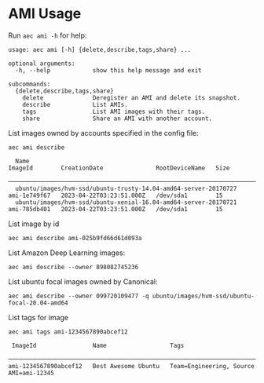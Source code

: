 <!-- [[[cog
import cog
from aec.util.docgen import docs
from aec.util.docgen import mock_aws_config as config
import aec.command.ami as ami
]]] -->
<!-- [[[end]]] -->

# AMI Usage

Run `aec ami -h` for help:

<!-- [[[cog
from aec.main import build_parser
cog.out(f"```\n{build_parser()._subparsers._actions[1].choices['ami'].format_help()}```")
]]] -->
```
usage: aec ami [-h] {delete,describe,tags,share} ...

optional arguments:
  -h, --help            show this help message and exit

subcommands:
  {delete,describe,tags,share}
    delete              Deregister an AMI and delete its snapshot.
    describe            List AMIs.
    tags                List AMI images with their tags.
    share               Share an AMI with another account.
```
<!-- [[[end]]] -->

List images owned by accounts specified in the config file:

<!-- [[[cog
cog.out(f"```\n{docs('aec ami describe', ami.describe(config, owner='099720109477'))}\n```")
]]] -->
```
aec ami describe

  Name                                                              ImageId        CreationDate               RootDeviceName   Size  
 ───────────────────────────────────────────────────────────────────────────────────────────────────────────────────────────────────
  ubuntu/images/hvm-ssd/ubuntu-trusty-14.04-amd64-server-20170727   ami-1e749f67   2023-04-22T03:23:51.000Z   /dev/sda1        15  
  ubuntu/images/hvm-ssd/ubuntu-xenial-16.04-amd64-server-20170721   ami-785db401   2023-04-22T03:23:51.000Z   /dev/sda1        15
```
<!-- [[[end]]] -->

List image by id

```
aec ami describe ami-025b9fd66d61d093a
```

List Amazon Deep Learning images:

```
aec ami describe --owner 898082745236
```

List ubuntu focal images owned by Canonical:

```
aec ami describe --owner 099720109477 -q ubuntu/images/hvm-ssd/ubuntu-focal-20.04-amd64
```

List tags for image

```
aec ami tags ami-1234567890abcef12

 ImageId                Name                  Tags
 ────────────────────────────────────────────────────────────────────────────────────
ami-1234567890abcef12   Best Awesome Ubuntu   Team=Engineering, Source AMI=ami-12345
```
